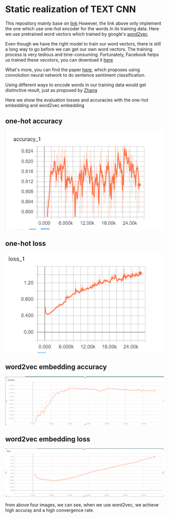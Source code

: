 # Static realization of TEXT CNN
This repository mainly base on [link](https://github.com/dennybritz/cnn-text-classification-tf)
However, the link above only implement the one which use one-hot encoder for the words in its training data.
Here we use pretrained word vectors which trained by google's [word2vec](https://papers.nips.cc/paper/5021-distributed-representations-of-words-and-phrases-and-their-compositionality.pdf)


Even though we have the right model to train our word vectors, there is still a long way to go before we can get our own word vectors. The training process is very tedious and time-consuming. Fortunately, Facebook helps us trained these vecotors, you can download it [here](https://github.com/facebookresearch/fastText/blob/master/docs/crawl-vectors.md)

What's more, you can find the paper [here](http://arxiv.org/abs/1408.5882), which proposes using convolution neural network to do sentence sentiment classification.

Using different ways to encode words in our training data would get distinctive result, just as proposed by [Zhang](https://arxiv.org/abs/1510.03820)

Here we show the evaluation losses and accuracies with the one-hot embedding and word2vec embedding

## one-hot accuracy

![](https://github.com/seuyou/sentiment/blob/master/image/embedding_dev_accuracy.png)

## one-hot loss
![](https://github.com/seuyou/sentiment/blob/master/image/embedding_dev_loss.png)

## word2vec embedding accuracy
![](https://github.com/seuyou/sentiment/blob/master/image/one_hot_dev_accuracy.png)

## word2vec embedding loss
![](https://github.com/seuyou/sentiment/blob/master/image/one_hot_dev_loss.png)

from above four images, we can see, when we use word2vec, we achieve high accuray and a high convergence rate. 
